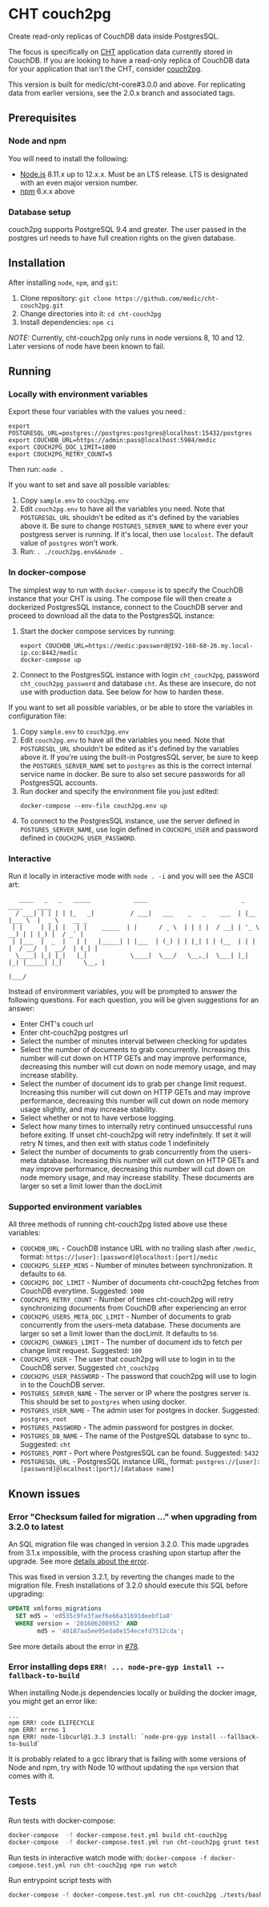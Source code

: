 # CHT couch2pg

Create read-only replicas of CouchDB data inside PostgresSQL.

The focus is specifically on [CHT](https://github.com/medic/cht-core) application data currently stored in CouchDB. If you are looking to have a read-only replica of CouchDB data for your application that isn't the CHT, consider [couch2pg](https://www.npmjs.com/package/couch2pg).

This version is built for medic/cht-core#3.0.0 and above. For replicating data from earlier versions, see the 2.0.x branch and associated tags.

## Prerequisites 

### Node and npm

You will need to install the following:

- [Node.js](https://nodejs.org) 8.11.x up to  12.x.x. Must be an LTS release. LTS is designated with an even major version number.
- [npm](https://npmjs.com/) 6.x.x above

### Database setup

couch2pg supports PostgreSQL 9.4 and greater. The user passed in the postgres url needs to have full creation rights on the given database.

## Installation

After installing `node`, `npm`, and `git`:

1. Clone repository: `git clone https://github.com/medic/cht-couch2pg.git`
2. Change directories into it: `cd cht-couch2pg`
3. Install dependencies: `npm ci`

*NOTE:* Currently, cht-couch2pg only runs in node versions 8, 10 and 12. Later versions of node have been known to fail.

## Running 

### Locally with environment variables

Export these four variables with the values you need.:
```
export POSTGRESQL_URL=postgres://postgres:postgres@localhost:15432/postgres
export COUCHDB_URL=https://admin:pass@localhost:5984/medic
export COUCH2PG_DOC_LIMIT=1000
export COUCH2PG_RETRY_COUNT=5
```

Then run: `node .`

If you want to set and save all possible variables:

1. Copy `sample.env` to `couch2pg.env`
2. Edit `couch2pg.env` to have all the variables you need.  Note that `POSTGRESQL_URL` shouldn't be edited as it's defined by the variables above it. Be sure to change `POSTGRES_SERVER_NAME` to where ever your postgress server is running.  If it's local, then use `localost`. The default value of `postgres` won't work.
3. Run: `. ./couch2pg.env&&node .`

### In docker-compose

The simplest way to run with `docker-compose` is to specify the CouchDB instance that your CHT is using.  The compose file will then create a dockerized PostgresSQL instance, connect to the CouchDB server and proceed to download all the data to the PostgresSQL instance:

1. Start the docker compose services by running:
   ```shell
   export COUCHDB_URL=https://medic:password@192-168-68-26.my.local-ip.co:8442/medic 
   docker-compose up
   ```
2. Connect to the PostgresSQL instance with login `cht_couch2pg`, password `cht_couch2pg_password` and database `cht`. As these are insecure, do not use with production data. See below for how to harden these.

If you want to set all possible variables, or be able to store the variables in configuration file:

1. Copy `sample.env` to `couch2pg.env`
2. Edit `couch2pg.env` to have all the variables you need.  Note that `POSTGRESQL_URL` shouldn't be edited as it's defined by the variables above it. If you're using the built-in PostgresSQL server, be sure to keep the `POSTGRES_SERVER_NAME` set to `postgres` as this is the correct internal service name in docker.  Be sure to also set secure passwords for all PostgresSQL accounts.
3. Run docker and specify the environment file you just edited:
   ```shell
   docker-compose --env-file couch2pg.env up
   ```
3. To connect to the PostgresSQL instance, use the server defined in `POSTGRES_SERVER_NAME`, use login defined in `COUCH2PG_USER` and password  defined in `COUCH2PG_USER_PASSWORD`. 

### Interactive

Run it locally in interactive mode with `node . -i` and you will see the ASCII art:

```shell
   ____   _   _   _____            ____                          _       ____    ____          
  / ___| | | | | |_   _|          / ___|   ___    _   _    ___  | |__   |___ \  |  _ \    __ _ 
 | |     | |_| |   | |    _____  | |      / _ \  | | | |  / __| | '_ \    __) | | |_) |  / _` |
 | |___  |  _  |   | |   |_____| | |___  | (_) | | |_| | | (__  | | | |  / __/  |  __/  | (_| |
  \____| |_| |_|   |_|            \____|  \___/   \__,_|  \___| |_| |_| |_____| |_|      \__, |
                                                                                         |___/ 
```

Instead of environment variables, you will be prompted to answer the following questions. For each question, you will be given suggestions for an answer:

* Enter CHT's couch url
* Enter cht-couch2pg postgres url 
* Select the number of minutes interval between checking for updates 
* Select the number of documents to grab concurrently. Increasing this number will cut down on HTTP GETs and may improve performance, decreasing this number will cut down on node memory usage, and may increase stability.
* Select the number of document ids to grab per change limit request. Increasing this number will cut down on HTTP GETs and may improve performance, decreasing this number will cut down on node memory usage slightly, and may increase stability. 
* Select whether or not to have verbose logging. 
* Select how many times to internally retry continued unsuccessful runs before exiting. If unset cht-couch2pg will retry indefinitely. If set it will retry N times, and then exit with status code 1 indefinitely
* Select the number of documents to grab concurrently from the users-meta database. Increasing this number will cut down on HTTP GETs and may improve performance, decreasing this number will cut down on node memory usage, and may increase stability. These documents are larger so set a limit lower than the docLimit


### Supported environment variables

All three methods of running cht-couch2pg listed above use these variables:

* `COUCHDB_URL` - CouchDB instance URL with no trailing slash after `/medic`, format: `https://[user]:[password]@localhost:[port]/medic`
* `COUCH2PG_SLEEP_MINS` - Number of minutes between synchronization. It defaults to `60`.
* `COUCH2PG_DOC_LIMIT` - Number of documents cht-couch2pg fetches from CouchDB everytime. Suggested: `1000`
* `COUCH2PG_RETRY_COUNT` - Number of times cht-couch2pg will retry synchronizing documents from CouchDB after experiencing an error
* `COUCH2PG_USERS_META_DOC_LIMIT` - Number of documents to grab concurrently from the users-meta database. These documents are larger so set a limit lower than the docLimit. It defaults to `50`.
* `COUCH2PG_CHANGES_LIMIT` - The number of document ids to fetch per change limit request. Suggested: `100`
* `COUCH2PG_USER` - The user that couch2pg will use to login in to the CouchDB server. Suggested `cht_couch2pg`
* `COUCH2PG_USER_PASSWORD` - The password that couch2pg will use to login in to the CouchDB server. 
* `POSTGRES_SERVER_NAME` - The server or IP where the postgres server is. This should be set to `postgres` when using docker.
* `POSTGRES_USER_NAME` - The admin user for postgres in docker. Suggested: `postgres_root`
* `POSTGRES_PASSWORD` - The admin password for postgres in docker. 
* `POSTGRES_DB_NAME` - The name of the PostgreSQL database to sync to.. Suggested: `cht`
* `POSTGRES_PORT` - Port where PostgresSQL can be found. Suggested: `5432`
* `POSTGRESQL_URL` - PostgresSQL instance URL, format: `postgres://[user]:[password]@localhost:[port]/[database name]`

## Known issues

### Error "Checksum failed for migration ..." when upgrading from 3.2.0 to latest

An SQL migration file was changed in version 3.2.0. This made upgrades from 3.1.x impossible, with the process crashing upon startup after the upgrade. See more [details about the error](https://github.com/medic/cht-couch2pg/issues/78).

This was fixed in version 3.2.1, by reverting the changes made to the migration file.
Fresh installations of 3.2.0 should execute this SQL before upgrading:

```sql
UPDATE xmlforms_migrations
  SET md5 = 'e0535c9fe3faef6e66a31691deebf1a8'
  WHERE version = '201606200952' AND
        md5 = '40187aa5ee95eda0e154ecefd7512cda';
```

See more details about the error in [#78](https://github.com/medic/cht-couch2pg/issues/78).

### Error installing deps `ERR! ... node-pre-gyp install --fallback-to-build`

When installing Node.js dependencies locally or building the docker image, you might get an error like:

```
...
npm ERR! code ELIFECYCLE
npm ERR! errno 1
npm ERR! node-libcurl@1.3.3 install: `node-pre-gyp install --fallback-to-build`
```

It is probably related to a gcc library that is failing with some versions of Node and npm, try with Node 10 without updating the `npm` version that comes with it.

## Tests

Run tests with docker-compose:

```bash
docker-compose  -f docker-compose.test.yml build cht-couch2pg
docker-compose  -f docker-compose.test.yml run cht-couch2pg grunt test
```

Run tests in interactive watch mode with: `docker-compose -f docker-compose.test.yml run cht-couch2pg npm run watch`

Run entrypoint script tests with

```bash
docker-compose -f docker-compose.test.yml run cht-couch2pg ./tests/bash/bats/bin/bats  /app/tests/bash/test.bats
```
